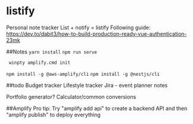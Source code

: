 # listify
Personal note tracker List + notify = listify
Following guide: https://dev.to/dabit3/how-to-build-production-ready-vue-authentication-23mk

##Notes
`yarn install`
`npm run serve`


` winpty amplify.cmd init`

`npm install -g @aws-amplify/cli`
`npm install -g @nestjs/cli`

##todo
Budget tracker
Lifestyle tracker
Jira - event planner
notes

Portfolio generator?
Calculator/common conversions


##Amplify
Pro tip:
Try "amplify add api" to create a backend API and then "amplify publish" to deploy everything